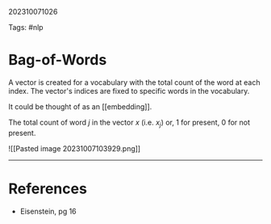 202310071026

Tags: #nlp

# Bag-of-Words

A vector is created for a vocabulary with the total count of the word at each index.  The vector's indices are fixed to specific words in the vocabulary.

It could be thought of as an [[embedding]].

The total count of word $j$ in the vector $x$ (i.e. $x_j$) or, 1 for present, 0 for not present.

![[Pasted image 20231007103929.png]]

---
# References
- Eisenstein, pg 16